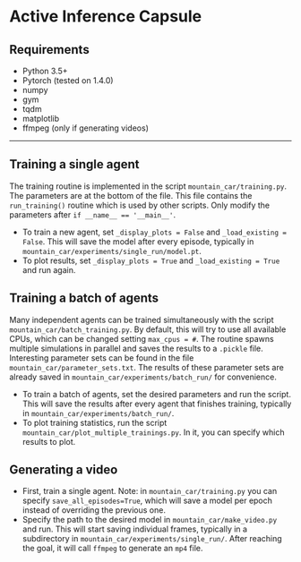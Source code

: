# Active Inference Capsule

## Requirements
- Python 3.5+
- Pytorch (tested on 1.4.0)
- numpy
- gym
- tqdm
- matplotlib
- ffmpeg (only if generating videos)

---

## Training a single agent
The training routine is implemented in the script `mountain_car/training.py`. The parameters are at the bottom of the file. This file contains the `run_training()` routine which is used by other scripts. Only modify the parameters after `if __name__ == '__main__'`.

- To train a new agent, set `_display_plots = False` and `_load_existing = False`. This will save the model after every episode, typically in `mountain_car/experiments/single_run/model.pt`.
- To plot results, set `_display_plots = True` and `_load_existing = True` and run again.

## Training a batch of agents
Many independent agents can be trained simultaneously with the script `mountain_car/batch_training.py`. By default, this will try to use all available CPUs, which can be changed setting `max_cpus = #`.
The routine spawns multiple simulations in parallel and saves the results to a `.pickle` file. Interesting parameter sets can be found in the file `mountain_car/parameter_sets.txt`. The results of these parameter sets are already saved in `mountain_car/experiments/batch_run/` for convenience.

- To train a batch of agents, set the desired parameters and run the script. This will save the results after every agent that finishes training, typically in `mountain_car/experiments/batch_run/`.
- To plot training statistics, run the script `mountain_car/plot_multiple_trainings.py`. In it, you can specify which results to plot. 

## Generating a video
- First, train a single agent. Note: in `mountain_car/training.py` you can specify `save_all_episodes=True`, which will save a model per epoch instead of overriding the previous one.
- Specify the path to the desired model in `mountain_car/make_video.py` and run. This will start saving individual frames, typically in a subdirectory in `mountain_car/experiments/single_run/`. After reaching the goal, it will call `ffmpeg` to generate an `mp4` file.

